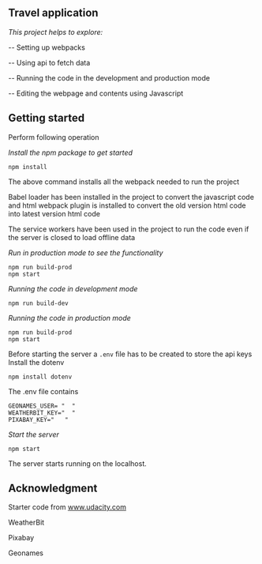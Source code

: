 ## Travel application
*This project helps to explore:*

-- Setting up webpacks

-- Using api to fetch data

-- Running the code in the development and production mode

-- Editing the webpage and contents using Javascript



## Getting started 
Perform following operation

*Install the npm package to get started*
```
npm install
```
The above command installs all the webpack needed to run the project

Babel loader has been installed in the project to convert the javascript code and html webpack plugin is installed to convert the old version html code into latest version html code 

The service workers have been used in the project to run the code even if the server is closed to load offline data

*Run in production mode to see the functionality*

``` 
npm run build-prod
npm start
```

*Running the code in development mode*

```
npm run build-dev
```
*Running the code in production mode*

```
npm run build-prod
npm start
```
Before starting the server a ``` .env ``` file has to be created to store the api keys
Install the dotenv

```npm install dotenv```

The .env file contains 
```
GEONAMES_USER= "  "
WEATHERBIT_KEY="  "
PIXABAY_KEY="   "

```
*Start the server*
```
npm start
```
The server starts running on the localhost. 

## Acknowledgment
Starter code from www.udacity.com

WeatherBit

Pixabay

Geonames
